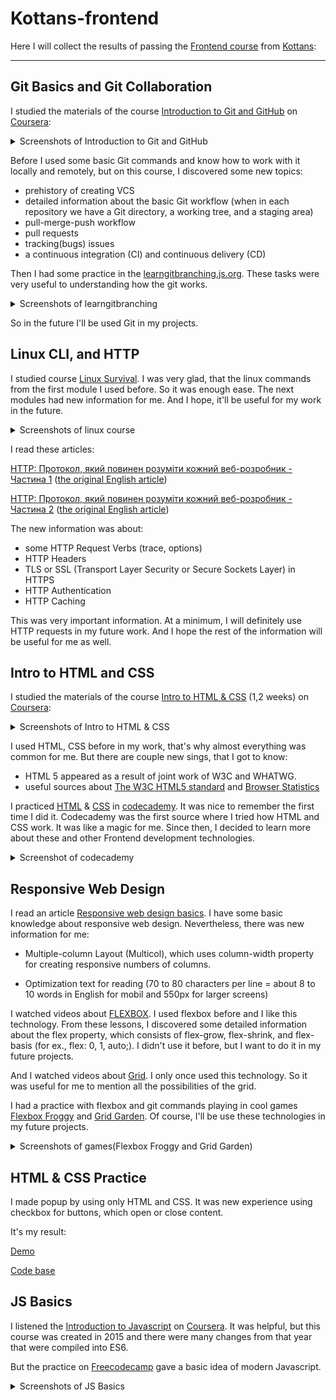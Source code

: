 # Kottans-frontend

Here I will collect the results of passing the [Frontend course](https://kottans.org/frontend/faq.html) from [Kottans](https://kottans.org/):


____

## Git Basics and Git Collaboration

I studied the materials of the course [Introduction to Git and GitHub](https://www.coursera.org/learn/introduction-git-github) on [Coursera](https://www.coursera.org/):


<details>
<summary>Screenshots of Introduction to Git and GitHub</summary>

[<img src="/task_git_collaboration/coursera_git1.png" width="80%" alt="1 week"/>](./task_git_collaboration/coursera_git1.png)

[<img src="/task_git_collaboration/coursera_git2.png" width="80%" alt="2 week"/>](./task_git_collaboration/coursera_git2.png)

[<img src="/task_git_collaboration/coursera_git2.1.png" width="80%" alt="2 week"/>](./task_git_collaboration/coursera_git2.1.png)

[<img src="/task_git_collaboration/coursera_git3.png" width="80%" alt="3 week"/>](./task_git_collaboration/coursera_git3.png)

[<img src="/task_git_collaboration/coursera_git4.png" width="80%" alt="4 week"/>](./task_git_collaboration/coursera_git3.png)
</details>

Before I used some basic Git commands and know how to work with it locally and remotely, but on this course, I discovered some new topics:

* prehistory of creating VCS 
* detailed information about the basic Git workflow (when in each repository we have a Git directory, a working tree, and a staging area) 	
* pull-merge-push workflow
* pull requests
* tracking(bugs) issues
* a continuous integration (CI) and continuous delivery (CD)

Then I had some practice in the [learngitbranching.js.org](https://learngitbranching.js.org). These tasks were very useful to understanding how the git works.

<details>
<summary>Screenshots of learngitbranching</summary>

[<img src="/task_git_collaboration/git1.png" width="80%" alt="learngitbranching1screen"/>](./task_git_collaboration/git1.png)

[<img src="/task_git_collaboration/git2.png" width="80%" alt="learngitbranching2screen"/>](./task_git_collaboration/git2.png)

[<img src="/task_git_collaboration/git3.png" width="80%" alt="learngitbranching3screen"/>](./task_git_collaboration/git3.png)

</details>

So in the future I'll be used Git in my projects.

## Linux CLI, and HTTP

I studied course [Linux Survival](https://linuxsurvival.com). I was very glad, that the linux commands from the first module I used before. So it was enough ease. The next modules had new information for me. And I hope, it'll be useful for my work in the future.

<details>
<summary>Screenshots of linux course</summary>

[<img src="/task_linux_cli/linux1.png" width="80%" alt="linux1">](./task_linux_cli/linux1.png)


[<img src="/task_linux_cli/linux2.png" width="80%" alt="linux2">](./task_linux_cli/linux2.png)


[<img src="/task_linux_cli/linux3.png" width="80%" alt="linux3">](./task_linux_cli/linux3.png)


[<img src="/task_linux_cli/linux4.png" width="80%" alt="linux4">](./task_linux_cli/linux4.png)


</details>

I read these articles:

[HTTP: Протокол, який повинен розуміти кожний веб-розробник - Частина 1](https://code.tutsplus.com/uk/tutorials/http-the-protocol-every-web-developer-must-know-part-1--net-31177) ([the original English article](https://code.tutsplus.com/tutorials/http-the-protocol-every-web-developer-must-know-part-1--net-31177?ec_unit=translation-info-language))

[HTTP: Протокол, який повинен розуміти кожний веб-розробник - Частина 2](https://code.tutsplus.com/uk/tutorials/http-the-protocol-every-web-developer-must-know-part-2--net-31155) ([the original English article](https://code.tutsplus.com/tutorials/http-the-protocol-every-web-developer-must-know-part-2--net-31155?ec_unit=translation-info-language))


The new information was about:

* some HTTP Request Verbs (trace, options)
* HTTP Headers 
* TLS or SSL (Transport Layer Security or Secure Sockets Layer) in HTTPS
* HTTP Authentication
* HTTP Caching

This was very important information. At a minimum, I will definitely use HTTP requests in my future work. And I hope the rest of the information will be useful for me as well.

## Intro to HTML and CSS

I studied the materials of the course [Intro to HTML & CSS](https://www.coursera.org/learn/html-css-javascript-for-web-developers) (1,2 weeks) on [Coursera](https://www.coursera.org/):

<details>
<summary>Screenshots of Intro to HTML & CSS</summary>

[<img src="/task_html_css_intro/coursera_html1.png" width="80%" alt="coursera_html1"/>](./task_html_css_intro/coursera_css2.png)

[<img src="/task_html_css_intro/coursera_css2.png" width="80%" alt="coursera_css2"/>](./task_html_css_intro/coursera_css2.png)

</details>

I used HTML, CSS before in my work, that's why almost everything was common for me. But there are couple new sings, that I got to know:

* HTML 5 appeared as a result of joint work of W3C and WHATWG.
* useful sources about [The W3C HTML5 standard](https://www.w3.org/TR/2011/WD-html5-20110405/) and [Browser Statistics](https://www.w3schools.com/browsers/)

I practiced [HTML](https://www.codecademy.com/learn/learn-html) & [CSS](https://www.codecademy.com/learn/learn-css) in [codecademy](https://www.codecademy.com/learn). It was nice to remember the first time I did it. Codecademy was the first source where I tried how HTML and CSS work. It was like a magic for me. Since then, I decided to learn more about these and other Frontend development technologies.

<details>
<summary>Screenshot of codecademy</summary>

[<img src="/task_html_css_intro/codeacademy_html_css.png" width="80%" alt="codeacademy_html_css"/>](./task_html_css_intro/codeacademy_html_css.png)

</details>

## Responsive Web Design

I read an article [Responsive web design basics](https://web.dev/i18n/en/responsive-web-design-basics/). I have some basic knowledge about responsive web design. Nevertheless, there was new information for me:

* Multiple-column Layout (Multicol), which uses column-width property for creating responsive numbers of columns. 

* Optimization text for reading (70 to 80 characters per line = about 8 to 10 words in English for mobil and 550px for larger screens)

I watched videos about [FLEXBOX](https://www.youtube.com/playlist?list=PLM6XATa8CAG5mPV60dMmjMRrHVW4LmV2x). I used flexbox before and I like this technology. From these lessons, I discovered some detailed information about the flex property, which consists of flex-grow, flex-shrink, and flex-basis (for ex., flex: 0, 1, auto;). I didn't use it before, but I want to do it in my future projects.

And I watched videos about [Grid](https://www.youtube.com/watch?v=GV92IdMGFfA&list=PLM6XATa8CAG5pXQrW_kDaeZb_uIAMNZIm). I only once used this technology. So it was useful for me to mention all the possibilities of the grid.

I had a practice with flexbox and git commands playing in cool games [Flexbox Froggy](http://flexboxfroggy.com/#uk) and [Grid Garden](http://cssgridgarden.com/). Of course, I'll be use these technologies in my future projects.

<details>
<summary>Screenshots of games(Flexbox Froggy and Grid Garden)</summary>

[<img src="/task_responsive_web_design/flexbox_frogs.png" width="80%" alt="flexbox_frogs"/>](./task_responsive_web_design/flexbox_frogs.png)

[<img src="/task_responsive_web_design/grid_garden.png" width="80%" alt="grid_garden"/>](./task_responsive_web_design/grid_garden.png)

</details>

## HTML & CSS Practice

I made popup by using only HTML and CSS. It was new experience using checkbox for buttons, which open or close content. 

It's my result:

[Demo](https://tetianadiachenko.github.io/Popup/)

[Code base](https://github.com/TetianaDiachenko/Popup)

## JS Basics

I listened the [Introduction to Javascript](https://www.coursera.org/learn/html-css-javascript-for-web-developers/home/week/4) on [Coursera](https://www.coursera.org/). It was helpful, but this course was created in 2015 and there were many changes from that year that were compiled into ES6. 

But the practice on [Freecodecamp](https://www.freecodecamp.org/learn/javascript-algorithms-and-data-structures/) gave a basic idea of modern Javascript.


<details>
<summary>Screenshots of JS Basics</summary>

[<img src="/task_js_basics/js_coursera.png" width="80%" alt="js_coursera"/>](./task_js_basics/js_coursera.png)

[<img src="/task_js_basics/basic_js.png" width="80%" alt="basic_js"/>](./task_js_basics/basic_js.png)

[<img src="/task_js_basics/freecode_es6.png" width="80%" alt="freecode_es6"/>](./task_js_basics/freecode_es6.png)

[<img src="/task_js_basics/bds_js.png" width="80%" alt="bds_js"/>](./task_js_basics/bds_js.png)

[<img src="/task_js_basics/algo_js.png" width="80%" alt="algo_js"/>](./task_js_basics/algo_js.png)

[<img src="/task_js_basics/func_js.png" width="80%" alt="func_js"/>](./task_js_basics/func_js.png)

[<img src="/task_js_basics/int_algo_js.png" width="80%" alt="int_algo_js"/>](./task_js_basics/int_algo_js.png)

</details>
 


